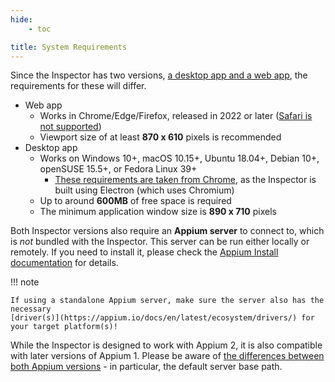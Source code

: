 ```yaml
---
hide:
    - toc

title: System Requirements
---
```


Since the Inspector has two versions, [a desktop app and a web app](../overview.md#formats), the
requirements for these will differ.

- Web app
    - Works in Chrome/Edge/Firefox, released in 2022 or later
      ([Safari is not supported](../troubleshooting.md#browser-version-does-not-work-in-safari))
    - Viewport size of at least **870 x 610** pixels is recommended
- Desktop app
    - Works on Windows 10+, macOS 10.15+, Ubuntu 18.04+, Debian 10+, openSUSE 15.5+, or Fedora Linux 39+
        - [These requirements are taken from Chrome](https://support.google.com/chrome/a/answer/7100626),
          as the Inspector is built using Electron (which uses Chromium)
    - Up to around **600MB** of free space is required
    - The minimum application window size is **890 x 710** pixels

Both Inspector versions also require an **Appium server** to connect to, which is _not_ bundled with
the Inspector. This server can be run either locally or remotely. If you need to install it, please
check the [Appium Install documentation](https://appium.io/docs/en/latest/quickstart/install/)
for details.

!!! note

    If using a standalone Appium server, make sure the server also has the necessary
    [driver(s)](https://appium.io/docs/en/latest/ecosystem/drivers/) for your target platform(s)!

While the Inspector is designed to work with Appium 2, it is also compatible with
later versions of Appium 1. Please be aware of
[the differences between both Appium versions](https://appium.io/docs/en/latest/guides/migrating-1-to-2/) -
in particular, the default server base path.
